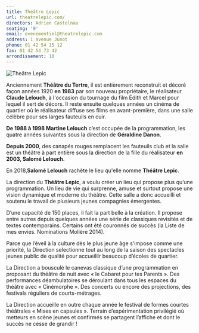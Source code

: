 ```yaml
---
title: Théâtre Lepic
url: theatrelepic.com/
directors: Adrien Castelnau
seating: '9'
email: evenementiel@theatrelepic.com
address: 1 avenue Junot
phone: 01 42 54 15 12
fax: 01 42 54 73 42
arrondissement: 18
---
```


![Theâtre Lepic](../images/18eme/cine-XIII-theatre/cine-XIII-theatre-1.jpg)

Anciennement **Théâtre du Tertre**, il est entièrement reconstruit et décoré façon années 1920 **en 1983** par son nouveau propriétaire, le réalisateur **Claude Lelouch**, à l'occasion du tournage du film Édith et Marcel pour lequel il sert de décors. Il reste ensuite quelques années un cinéma de quartier où le réalisateur diffuse ses films en avant-première, dans une salle célèbre pour ses larges fauteuils en cuir.

**De 1988 à 1998 Martine Lelouch** c’est occupée de la programmation, les quatre années suivantes sous la direction de **Géraldine Danon**.

**Depuis 2000**, des canapés rouges remplacent les fauteuils club et la salle est un théâtre à part entière sous la direction de la fille du réalisateur **en 2003, Salomé Lelouch**.

En 2018,**Salomé Lelouch** rachète le lieu qu'elle nomme **Théâtre Lepic**.

La direction du **Théâtre Lepic**, a voulu créer un lieu qui propose plus qu’une programmation. Un lieu de vie qui surprenne, amuse et surtout propose une vision dynamique et moderne du théâtre. Cette salle a donc accueilli et soutenu le travail de plusieurs jeunes compagnies émergentes.

D’une capacité de 150 places, il fait la part belle à la création. Il propose entre autres depuis quelques années une série de classiques revisités et de textes contemporains. Certains ont été couronnés de succès (la Liste de mes envies. Nominations Molière 2014).

Parce que l’éveil à la culture dès le plus jeune âge s'impose comme une priorité, la Direction selectionne tout au long de la saison des spectacles jeunes public de qualité pour accueillir beaucoup d’écoles de quartier.

La Direction a bousculé le canevas classique d’une programmation en proposant du théâtre de nuit avec « le Cabaret pour tes Parents ». Des performances déambulatoires se déroulant dans tous les espaces du théâtre avec « Cinémorphe ». Des concerts ou encore des projections, des festivals réguliers de courts-métrages.

La Direction accueille en outre chaque année le festival de formes courtes théâtrales « Mises en capsules ». Terrain d’expérimentation privilégié où metteurs en scène jeunes et confirmés se partagent l’affiche et dont le succès ne cesse de grandir !
